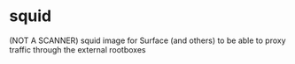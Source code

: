 # squid

(NOT A SCANNER) squid image for Surface (and others) to be able to proxy traffic through the external rootboxes